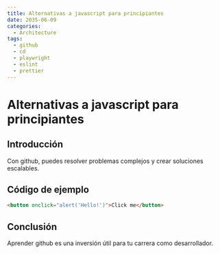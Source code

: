 ```yaml
---
title: Alternativas a javascript para principiantes
date: 2035-06-09
categories:
  - Architecture
tags:
  - github
  - cd
  - playwright
  - eslint
  - prettier
---
```


# Alternativas a javascript para principiantes

## Introducción

Con github, puedes resolver problemas complejos y crear soluciones escalables.

## Código de ejemplo

```html
<button onclick="alert('Hello!')">Click me</button>
```

## Conclusión

Aprender github es una inversión útil para tu carrera como desarrollador.